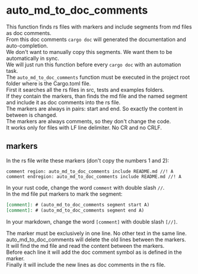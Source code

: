 # auto_md_to_doc_comments

This function finds rs files with markers and include segments from md files as doc comments.  
From this doc comments `cargo doc` will generated the documentation and auto-completion.  
We don't want to manually copy this segments. We want them to be automatically in sync.  
We will just run this function before every `cargo doc` with an automation task.  
The `auto_md_to_doc_comments` function must be executed in the project root folder where is the Cargo.toml file.  
First it searches all the rs files in src, tests and examples folders.  
If they contain the markers, than finds the md file and the named segment and include it as doc comments into the rs file.  
The markers are always in pairs: start and end. So exactly the content in between is changed.  
The markers are always comments, so they don't change the code.  
It works only for files with LF line delimiter. No CR and no CRLF.  

## markers

In the rs file write these markers (don't copy the numbers 1 and 2):  

```code
comment region: auto_md_to_doc_comments include README.md //! A  
comment endregion: auto_md_to_doc_comments include README.md //! A  
```

In your rust code, change the word `comment` with double slash `//`.  
In the md file put markers to mark the segment:  

```markdown
[comment]: # (auto_md_to_doc_comments segment start A)  
[comment]: # (auto_md_to_doc_comments segment end A)  
```

In your markdown, change the word `[comment]` with double slash `[//]`.

The marker must be exclusively in one line. No other text in the same line.  
auto_md_to_doc_comments will delete the old lines between the markers.  
It will find the md file and read the content between the markers.  
Before each line it will add the doc comment symbol as is defined in the marker.  
Finally it will include the new lines as doc comments in the rs file.  